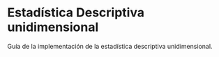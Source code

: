# Estadística Descriptiva unidimensional

Guía de la implementación de la estadística descriptiva unidimensional.
